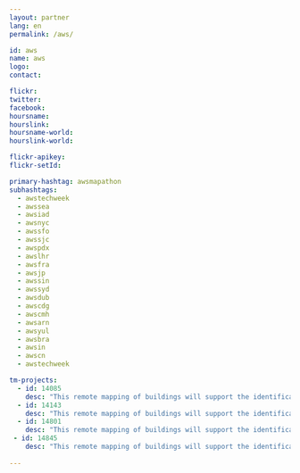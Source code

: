 ```yaml
---
layout: partner
lang: en
permalink: /aws/

id: aws
name: aws
logo:
contact: 

flickr:
twitter: 
facebook: 
hoursname: 
hourslink: 
hoursname-world: 
hourslink-world: 

flickr-apikey:
flickr-setId:

primary-hashtag: awsmapathon
subhashtags:
  - awstechweek
  - awssea
  - awsiad
  - awsnyc
  - awssfo
  - awssjc
  - awspdx
  - awslhr
  - awsfra
  - awsjp
  - awssin
  - awssyd
  - awsdub
  - awscdg
  - awscmh
  - awsarn
  - awsyul
  - awsbra
  - awsin
  - awscn
  - awstechweek

tm-projects:
  - id: 14085
    desc: "This remote mapping of buildings will support the identification and characterization of settlements, as well as the implementation of planned activities and largely the generation of data for humanitarian activities."
  - id: 14143
    desc: "This remote mapping of buildings will support the identification and characterization of settlements, as well as the implementation of planned activities and largely the generation of data for humanitarian activities."
  - id: 14801
    desc: "This remote mapping of buildings will support the identification and characterization of settlements, as well as the implementation of planned activities and largely the generation of data for humanitarian activities."
 - id: 14845
    desc: "This remote mapping of buildings will support the identification and characterization of settlements, as well as the implementation of planned activities and largely the generation of data for humanitarian activities."
    
---
```

